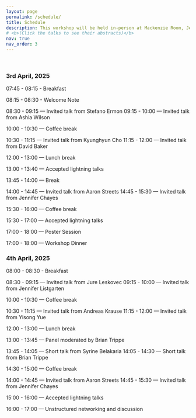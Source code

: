 ```yaml
---
layout: page
permalink: /schedule/
title: Schedule
description: This workshop will be held in-person at Mackenzie Room, Jen-Hsun Huang Engineering Center, Stanford University on April 3rd and April 4th, 2025. The session will cover invited talks, contributed lightning talks, and a panel discussion. Long invited talks span for 45 minutes, short talks for 20 minutes and contributed lightning talks for 10 minutes each. The tentative schedule in local time zone, Pacific Stanford Time (PST), can be found below. 
# <b>(Click the talks to see their abstracts)</b>
nav: true
nav_order: 3
---
```


<br>

### 3rd April, 2025

07:45 - 08:15 - Breakfast 

08:15 - 08:30 - Welcome Note

08:30 - 09:15 — Invited talk from Stefano Ermon
09:15 - 10:00 — Invited talk from Ashia Wilson

10:00 - 10:30 — Coffee break

10:30 - 11:15 — Invited talk from Kyunghyun Cho
11:15 - 12:00 — Invited talk from David Baker 

12:00 - 13:00 — Lunch break

13:00 - 13:40 — Accepted lightning talks

13:45 - 14:00 — Break

14:00 - 14:45 — Invited talk from Aaron Streets
14:45 - 15:30 — Invited talk from Jennifer Chayes

15:30 - 16:00 — Coffee break

15:30 - 17:00 — Accepted lightning talks

17:00 - 18:00 — Poster Session

17:00 - 18:00 — Workshop Dinner 
	
### 4th April, 2025

08:00 - 08:30 - Breakfast 

08:30 - 09:15 — Invited talk from Jure Leskovec
09:15 - 10:00 — Invited talk from Jennifer Listgarten

10:00 - 10:30 — Coffee break

10:30 - 11:15 — Invited talk from Andreas Krause
11:15 - 12:00 — Invited talk from Yisong Yue 

12:00 - 13:00 — Lunch break

13:00 - 13:45 — Panel moderated by Brian Trippe

13:45 - 14:05 — Short talk from Syrine Belakaria
14:05 - 14:30 — Short talk from Brian Trippe

14:30 - 15:00 — Coffee break

14:00 - 14:45 — Invited talk from Aaron Streets
14:45 - 15:30 — Invited talk from Jennifer Chayes

15:00 - 16:00 — Accepted lightning talks

16:00 - 17:00 — Unstructured networking and discussion